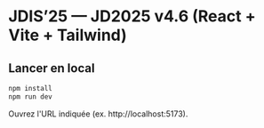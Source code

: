 # JDIS’25 — JD2025 v4.6 (React + Vite + Tailwind)

## Lancer en local
```bash
npm install
npm run dev
```
Ouvrez l'URL indiquée (ex. http://localhost:5173).
